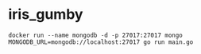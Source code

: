 # iris_gumby

    docker run --name mongodb -d -p 27017:27017 mongo
    MONGODB_URL=mongodb://localhost:27017 go run main.go